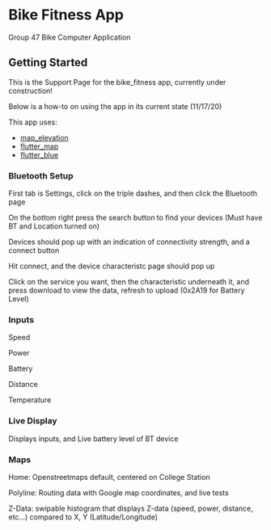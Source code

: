 # Bike Fitness App

Group 47 Bike Computer Application

## Getting Started


This is the Support Page for the bike_fitness app, currently under construction!

Below is a how-to on using the app in its current state (11/17/20)

This app uses:
- [map_elevation](https://github.com/OwnWeb/map_elevation)
- [flutter_map](https://pub.dev/packages/flutter_map)
- [flutter_blue](https://github.com/pauldemarco/flutter_blue)

### Bluetooth Setup
First tab is Settings, click on the triple dashes, and then click the Bluetooth page

On the bottom right press the search button to find your devices (Must have BT and Location turned on)

Devices should pop up with an indication of connectivity strength, and a connect button

Hit connect, and the device characteristc page should pop up

Click on the service you want, then the characteristic underneath it, and press download to view the data, refresh to upload (0x2A19 for Battery Level)


### Inputs
Speed

Power

Battery

Distance

Temperature


### Live Display
Displays inputs, and Live battery level of BT device

### Maps
Home: Openstreetmaps default, centered on College Station

Polyline: Routing data with Google map coordinates, and live tests

Z-Data: swipable histogram that displays Z-data (speed, power, distance, etc...) compared to X, Y (Latitude/Longitude)




